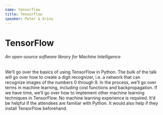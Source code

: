 ```yaml
---
name: tensorflow
title: Tensorflow
speaker: Peter & Srinu
---
```


# TensorFlow
###### An open-source software library for Machine Intelligence

We’ll go over the basics of using TensorFlow in Python. The bulk of the talk will go over how to create a digit recognizer, i.e. a network that can recognize images of the numbers 0 through 9. In the process, we’ll go over terms in machine learning, including cost functions and backpropagation. If we have time, we’ll go over how to implement other machine learning techniques in TensorFlow.
No machine learning experience is required. It’d be helpful if the attendees are familiar with Python. It would also help if they install TensorFlow beforehand.

